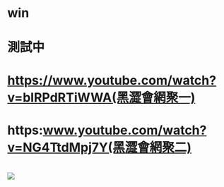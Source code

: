 # win
# 測試中
# https://www.youtube.com/watch?v=blRPdRTiWWA(黑澀會網聚一)
# https:www.youtube.com/watch?v=NG4TtdMpj7Y(黑澀會網聚二)
# <a href="https://jetbomb.xyz"><img src="https://github.com/jetbomb/win/edit/main/war.jpg"></a>
